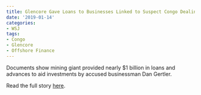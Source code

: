 ```yaml
---
title: Glencore Gave Loans to Businesses Linked to Suspect Congo Dealings
date: '2019-01-14'
categories:
- WSJ
tags:
- Congo
- Glencore
- Offshore Finance
---
```

Documents show mining giant provided nearly $1 billion in loans and advances to aid investments by accused businessman Dan Gertler.

Read the full story [here](https://www.wsj.com/articles/glencore-gave-loans-to-businesses-linked-to-suspect-congo-dealings-11547470801).